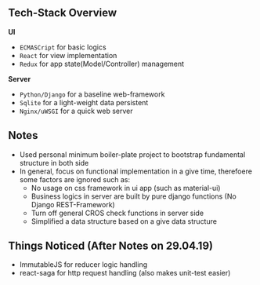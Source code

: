 ## Tech-Stack Overview

**UI**

* `ECMASCript` for basic logics
* `React` for view implementation
* `Redux` for app state(Model/Controller) management

**Server**

* `Python/Django` for a baseline web-framework
* `Sqlite` for a light-weight data persistent
* `Nginx/uWSGI` for a quick web server


## Notes

* Used personal minimum boiler-plate project to bootstrap fundamental structure in both side
* In general, focus on functional implementation in a give time, therefoere some factors are ignored such as:
  * No usage on css framework in ui app (such as material-ui)
  * Business logics in server are built by pure django functions (No Django REST-Framework)
  * Turn off general CROS check functions in server side
  * Simplified a data structure based on a give data structure

## Things Noticed (After Notes on 29.04.19)

* ImmutableJS for reducer logic handling
* react-saga for http request handling (also makes unit-test easier)
